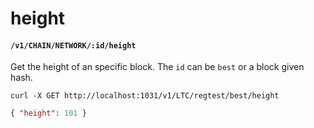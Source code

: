 # height

#### `/v1/CHAIN/NETWORK/:id/height`

Get the height of an specific block. The `id` can be `best` or a block given hash.

```shell
curl -X GET http://localhost:1031/v1/LTC/regtest/best/height
```

```json
{ "height": 101 }
```
